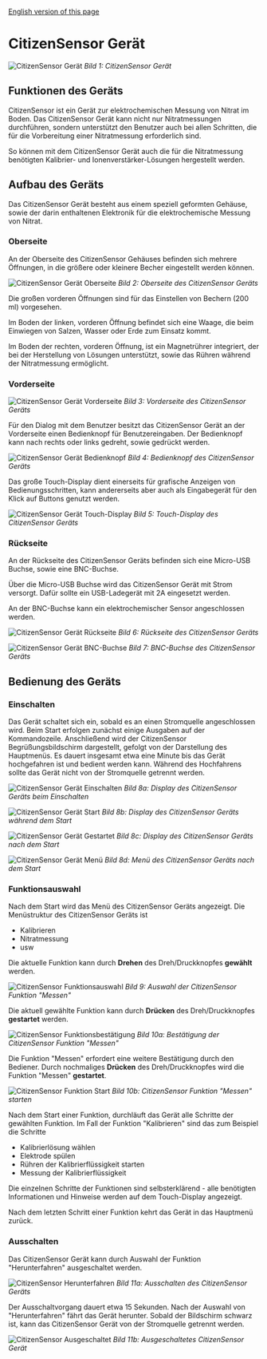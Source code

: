 [English version of this page](https://github.com/CitizenSensor/CitizenSensor/blob/master/Wiki/CS_Device.md)

# CitizenSensor Gerät #

![CitizenSensor Gerät](https://github.com/CitizenSensor/CitizenSensor/wiki/images/cs.jpg?raw=true)
_Bild 1: CitizenSensor Gerät_

## Funktionen des Geräts ## 

CitizenSensor ist ein Gerät zur elektrochemischen Messung von Nitrat im Boden.
Das CitizenSensor Gerät kann nicht nur Nitratmessungen durchführen, sondern unterstützt den Benutzer auch bei allen Schritten, die für die Vorbereitung einer Nitratmessung erforderlich sind.

So können mit dem CitizenSensor Gerät auch die für die Nitratmessung benötigten Kalibrier- und Ionenverstärker-Lösungen hergestellt werden.

## Aufbau des Geräts ##

Das CitizenSensor Gerät besteht aus einem speziell geformten Gehäuse, sowie der darin enthaltenen Elektronik für die elektrochemische Messung von Nitrat.

### Oberseite ###

An der Oberseite des CitizenSensor Gehäuses  befinden sich mehrere Öffnungen, in die  größere oder kleinere Becher eingestellt werden können.

![CitizenSensor Gerät Oberseite](https://github.com/CitizenSensor/CitizenSensor/blob/master/Wiki/images/11000_02_GeraetOberseite.jpg?raw=true)
_Bild 2: Oberseite des CitizenSensor Geräts_

Die großen vorderen Öffnungen sind für das Einstellen von Bechern (200 ml) vorgesehen. 

Im Boden der linken, vorderen Öffnung befindet sich eine Waage, die beim Einwiegen von Salzen, Wasser oder Erde zum Einsatz kommt.  

Im Boden der rechten, vorderen Öffnung, ist ein Magnetrührer integriert, der bei der Herstellung von Lösungen unterstützt, sowie das Rühren während der Nitratmessung ermöglicht.

### Vorderseite ###

![CitizenSensor Gerät Vorderseite](https://github.com/CitizenSensor/CitizenSensor/blob/master/Wiki/images/11000_03_GeraetVorderseite.jpg?raw=true)
_Bild 3: Vorderseite des CitizenSensor Geräts_

Für den Dialog mit dem Benutzer besitzt das CitizenSensor Gerät an der Vorderseite einen Bedienknopf für Benutzereingaben. Der Bedienknopf kann nach rechts oder links gedreht, sowie gedrückt werden.

![CitizenSensor Gerät Bedienknopf](https://github.com/CitizenSensor/CitizenSensor/blob/master/Wiki/images/11000_04_Bedienknopf.jpg?raw=true)
_Bild 4: Bedienknopf des CitizenSensor Geräts_

Das große Touch-Display dient einerseits für  grafische Anzeigen von Bedienungsschritten, kann andererseits aber auch als Eingabegerät für den Klick auf Buttons genutzt werden.

![CitizenSensor Gerät Touch-Display](https://github.com/CitizenSensor/CitizenSensor/blob/master/Wiki/images/11000_05_TouchDisplay.jpg?raw=true)
_Bild 5: Touch-Display des CitizenSensor Geräts_

### Rückseite ###

An der Rückseite des CitizenSensor Geräts befinden sich eine Micro-USB Buchse, sowie eine BNC-Buchse.

Über die Micro-USB Buchse wird das CitizenSensor Gerät mit Strom versorgt. Dafür sollte ein USB-Ladegerät mit 2A eingesetzt werden.  

An der BNC-Buchse kann ein elektrochemischer Sensor angeschlossen werden.

![CitizenSensor Gerät Rückseite](https://github.com/CitizenSensor/CitizenSensor/blob/master/Wiki/images/11000_06_Rueckseite.jpg?raw=true)
_Bild 6: Rückseite des CitizenSensor Geräts_

![CitizenSensor Gerät BNC-Buchse](https://github.com/CitizenSensor/CitizenSensor/blob/master/Wiki/images/11000_07_BNCBuchse.jpg?raw=true)
_Bild 7: BNC-Buchse des CitizenSensor Geräts_

## Bedienung des Geräts ##

### Einschalten ###

Das Gerät schaltet sich ein, sobald es an einen Stromquelle angeschlossen wird. Beim Start erfolgen zunächst einige Ausgaben auf der Kommandozeile. Anschließend wird der CitizenSensor Begrüßungsbildschirm dargestellt, gefolgt von der Darstellung des Hauptmenüs. Es dauert insgesamt etwa eine Minute bis das Gerät hochgefahren ist und bedient werden kann. Während des Hochfahrens sollte das Gerät nicht von der Stromquelle getrennt werden.

![CitizenSensor Gerät Einschalten](https://github.com/CitizenSensor/CitizenSensor/blob/master/Wiki/images/11000_08a_StartSequenz.jpg?raw=true)
_Bild 8a: Display des CitizenSensor Geräts beim Einschalten_

![CitizenSensor Gerät Start](https://github.com/CitizenSensor/CitizenSensor/blob/master/Wiki/images/11000_08b_StartSequenz.jpg?raw=true)
_Bild 8b: Display des CitizenSensor Geräts während dem Start_

![CitizenSensor Gerät Gestartet](https://github.com/CitizenSensor/CitizenSensor/blob/master/Wiki/images/11000_08c_StartSequenz.jpg?raw=true)
_Bild 8c: Display des CitizenSensor Geräts nach dem Start_

![CitizenSensor Gerät Menü](https://github.com/CitizenSensor/CitizenSensor/blob/master/Wiki/images/11000_08d_StartSequenz.jpg?raw=true)
_Bild 8d: Menü des CitizenSensor Geräts nach dem Start_


### Funktionsauswahl ###

Nach dem Start wird das Menü des CitizenSensor Geräts angezeigt. Die Menüstruktur des CitizenSensor Geräts ist
- Kalibrieren
- Nitratmessung
- usw

Die aktuelle Funktion kann durch **Drehen** des Dreh/Druckknopfes **gewählt** werden.

![CitizenSensor Funktionsauswahl](https://github.com/CitizenSensor/CitizenSensor/blob/master/Wiki/images/11000_09_Funktionsauswahl.jpg?raw=true)
_Bild 9: Auswahl der CitizenSensor Funktion "Messen"_

Die aktuell gewählte Funktion kann durch **Drücken** des Dreh/Druckknopfes **gestartet** werden.

![CitizenSensor Funktionsbestätigung](https://github.com/CitizenSensor/CitizenSensor/blob/master/Wiki/images/11000_10a_Funktionsstart.jpg?raw=true)
_Bild 10a: Bestätigung der CitizenSensor Funktion "Messen"_

Die Funktion "Messen" erfordert eine weitere Bestätigung durch den Bediener. Durch nochmaliges **Drücken** des Dreh/Druckknopfes wird die Funktion "Messen" **gestartet**.

![CitizenSensor Funktion Start](https://github.com/CitizenSensor/CitizenSensor/blob/master/Wiki/images/11000_10b_FunktionsMessen.jpg?raw=true)
_Bild 10b: CitizenSensor Funktion "Messen" starten_

Nach dem Start einer Funktion, durchläuft das Gerät alle Schritte der gewählten Funktion. Im Fall der Funktion "Kalibrieren" sind das zum Beispiel die Schritte

- Kalibrierlösung wählen
- Elektrode spülen
- Rühren der Kalibrierflüssigkeit starten
- Messung der Kalibrierflüssigkeit

Die einzelnen Schritte der Funktionen sind selbsterklärend - alle benötigten Informationen und Hinweise werden auf dem Touch-Display angezeigt.

Nach dem letzten Schritt einer Funktion kehrt das Gerät in das Hauptmenü zurück.

### Ausschalten ###

Das CitizenSensor Gerät kann durch Auswahl der Funktion "Herunterfahren" ausgeschaltet werden.

![CitizenSensor Herunterfahren](https://github.com/CitizenSensor/CitizenSensor/blob/master/Wiki/images/11000_11a_Herunterfahren.jpg?raw=true)
_Bild 11a: Ausschalten des CitizenSensor Geräts_

Der Ausschaltvorgang dauert etwa 15 Sekunden. Nach der Auswahl von "Herunterfahren" fährt das Gerät herunter. Sobald der Bildschirm schwarz ist, kann das CitizenSensor Gerät von der Stromquelle getrennt werden.

![CitizenSensor Ausgeschaltet](https://github.com/CitizenSensor/CitizenSensor/blob/master/Wiki/images/11000_11b_Abgeschaltet.jpg?raw=true)
_Bild 11b: Ausgeschaltetes CitizenSensor Gerät_